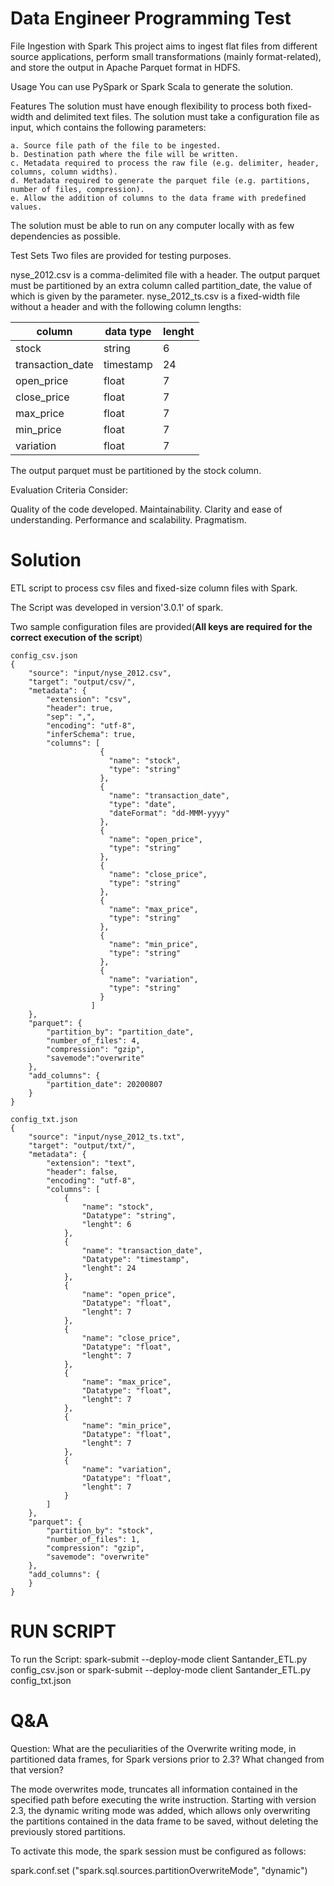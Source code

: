 # Data Engineer Programming Test

File Ingestion with Spark
This project aims to ingest flat files from different source applications, perform small transformations (mainly format-related), and store the output in Apache Parquet format in HDFS.

Usage
You can use PySpark or Spark Scala to generate the solution.

Features
The solution must have enough flexibility to process both fixed-width and delimited text files.
The solution must take a configuration file as input, which contains the following parameters:

    a. Source file path of the file to be ingested.
    b. Destination path where the file will be written.
    c. Metadata required to process the raw file (e.g. delimiter, header, columns, column widths).
    d. Metadata required to generate the parquet file (e.g. partitions, number of files, compression).
    e. Allow the addition of columns to the data frame with predefined values.

The solution must be able to run on any computer locally with as few dependencies as possible.

Test Sets
Two files are provided for testing purposes.

nyse_2012.csv is a comma-delimited file with a header. The output parquet must be partitioned by an extra column called partition_date, the value of which is given by the parameter.
nyse_2012_ts.csv is a fixed-width file without a header and with the following column lengths:

|column|data type|lenght|
| ------------- | ------------- | ------------- |
|stock|string|6|
|transaction_date|timestamp|24|
|open_price|float|7|
|close_price|float|7|
|max_price|float|7|
|min_price|float|7|
|variation|float|7|

The output parquet must be partitioned by the stock column.

Evaluation Criteria
Consider:

Quality of the code developed.
Maintainability.
Clarity and ease of understanding.
Performance and scalability.
Pragmatism.

# Solution
ETL script to process csv files and fixed-size column files with Spark.

The Script was developed in version'3.0.1' of spark.

Two sample configuration files are provided(**All keys are required for the correct execution of the script**)
```
config_csv.json
{
    "source": "input/nyse_2012.csv",
    "target": "output/csv/",
    "metadata": {
        "extension": "csv",
        "header": true,
        "sep": ",",
        "encoding": "utf-8",
        "inferSchema": true,
        "columns": [
                    {
                      "name": "stock",
                      "type": "string"
                    },
                    {
                      "name": "transaction_date",
                      "type": "date",
                      "dateFormat": "dd-MMM-yyyy"
                    },
                    {
                      "name": "open_price",
                      "type": "string"
                    },
                    {
                      "name": "close_price",
                      "type": "string"
                    },
                    {
                      "name": "max_price",
                      "type": "string"
                    },
                    {
                      "name": "min_price",
                      "type": "string"
                    },
                    {
                      "name": "variation",
                      "type": "string"
                    }
                  ]
    },
    "parquet": {
        "partition_by": "partition_date",
        "number_of_files": 4,
        "compression": "gzip",
        "savemode":"overwrite"
    },
    "add_columns": {
        "partition_date": 20200807
    }
}

```

```
config_txt.json
{
    "source": "input/nyse_2012_ts.txt",
    "target": "output/txt/",
    "metadata": {
        "extension": "text",
        "header": false,
        "encoding": "utf-8",
        "columns": [
            {
                "name": "stock",
                "Datatype": "string",
                "lenght": 6
            },
            {
                "name": "transaction_date",
                "Datatype": "timestamp",
                "lenght": 24
            },
            {
                "name": "open_price",
                "Datatype": "float",
                "lenght": 7
            },
            {
                "name": "close_price",
                "Datatype": "float",
                "lenght": 7
            },
            {
                "name": "max_price",
                "Datatype": "float",
                "lenght": 7
            },
            {
                "name": "min_price",
                "Datatype": "float",
                "lenght": 7
            },
            {
                "name": "variation",
                "Datatype": "float",
                "lenght": 7
            }
        ]
    },
    "parquet": {
        "partition_by": "stock",
        "number_of_files": 1,
        "compression": "gzip",
        "savemode": "overwrite"
    },
    "add_columns": {
    }
}
```

# RUN SCRIPT
To run the Script: spark-submit --deploy-mode client  Santander_ETL.py config_csv.json or spark-submit --deploy-mode client Santander_ETL.py config_txt.json

# Q&A
Question: What are the peculiarities of the Overwrite writing mode, in partitioned data frames, for Spark versions prior to 2.3? What changed from that version?

The mode overwrites mode, truncates all information contained in the specified path before executing the write instruction.
Starting with version 2.3, the dynamic writing mode was added, which allows only overwriting the partitions contained in the data frame to be saved, without deleting the previously stored partitions.

To activate this mode, the spark session must be configured as follows:

spark.conf.set ("spark.sql.sources.partitionOverwriteMode", "dynamic")
